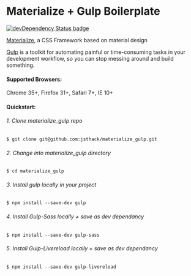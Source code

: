 # Materialize + Gulp Boilerplate
[![devDependency Status badge](https://david-dm.org/Dogfalo/materialize/dev-status.svg)](https://david-dm.org/Dogfalo/materialize#info=devDependencies)


[Materialize](http://materializecss.com/), a CSS Framework based on material design

[Gulp](https://github.com/gulpjs/gulp) is a toolkit for automating painful or time-consuming tasks in your development workflow, so you can stop messing around and build something.

#### Supported Browsers:
Chrome 35+, Firefox 31+, Safari 7+, IE 10+

#### Quickstart:
###### 1. Clone materialize_gulp repo

```shell
$ git clone git@github.com:jsthack/materialize_gulp.git
```
###### 2. Change into materialize_gulp directory
```shell
$ cd materialize_gulp
```
###### 3. Install gulp locally in your project
```shell
$ npm install --save-dev gulp
```
###### 4. Install Gulp-Sass locally + save as dev dependancy
```shell
$ npm install --save-dev gulp-sass
```
###### 5. Install Gulp-Livereload locally + save as dev dependancy
```shell
$ npm install --save-dev gulp-livereload
```
